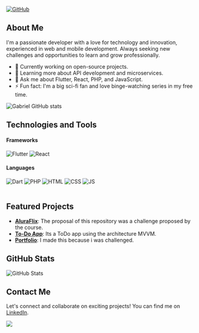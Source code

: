 [![GitHub](https://img.shields.io/badge/GitHub-Profile-black)](https://github.com/GabrielVasco13)

## About Me

I'm a passionate developer with a love for technology and innovation, experienced in web and mobile development. Always seeking new challenges and opportunities to learn and grow professionally.

- 🔭 Currently working on open-source projects.
- 🌱 Learning more about API development and microservices.
- 💬 Ask me about Flutter, React, PHP, and JavaScript.
- ⚡ Fun fact: I'm a big sci-fi fan and love binge-watching series in my free time.

![Gabriel GitHub stats](https://github-readme-stats.vercel.app/api?username=GabrielVasco13&show_icons=true&theme=radical) 

## Technologies and Tools

<div style="display: inline_block">
  
  <h4>Frameworks</h4>
  <img align="center" alt="Flutter" src="https://img.shields.io/badge/Flutter-02569B?style=for-the-badge&logo=flutter&logoColor=white" />
  <img align="center" alt="React" src="https://shields.io/badge/react-black?logo=react&style=for-the-badge"/>
    
  <br> 

  <h4>Languages</h4>

  <img align="center" alt="Dart" src="https://img.shields.io/badge/Dart-0175C2?style=for-the-badge&logo=dart&logoColor=white" />
  <img align="center" alt="PHP" src="https://img.shields.io/badge/PHP-777BB4?style=for-the-badge&logo=php&logoColor=white" />
  <img align="center" alt="HTML" src="https://img.shields.io/badge/HTML5-E34F26?style=for-the-badge&logo=html5&logoColor=white" />
  <img align="center" alt="CSS" src="https://img.shields.io/badge/CSS3-1572B6?style=for-the-badge&logo=css3&logoColor=white" />
  <img align="center" alt="JS" src="https://img.shields.io/badge/JavaScript-F7DF1E?style=for-the-badge&logo=javascript&logoColor=black" />
</div>

<br>


## Featured Projects

- [**AluraFlix**](https://github.com/GabrielVasco13/aluraflix): The proposal of this repository was a challenge proposed by the course.
- [**To-Do App**](https://github.com/GabrielVasco13/todo_mvvm): Its a ToDo app using the architecture MVVM.
- [**Portfolio**](https://github.com/GabrielVasco13/portifolio): I made this because i was challenged.


## GitHub Stats

![GitHub Stats](https://github-readme-stats.vercel.app/api?username=GabrielVasco13&show_icons=true&theme=dracula)

## Contact Me

Let's connect and collaborate on exciting projects! You can find me on <a href="https://www.linkedin.com/in/gabrielvasco906/">LinkedIn</a>.

<img src="https://camo.githubusercontent.com/2e3cf89aac125db8fbdb4bd706d7233c044467a9a628a208be7be82d81e07866/68747470733a2f2f696d672e736869656c64732e696f2f62616467652f5468616e6b253230596f75253230666f722532307669736974696e67212d626c75653f7374796c653d666f722d7468652d6261646765"/>
